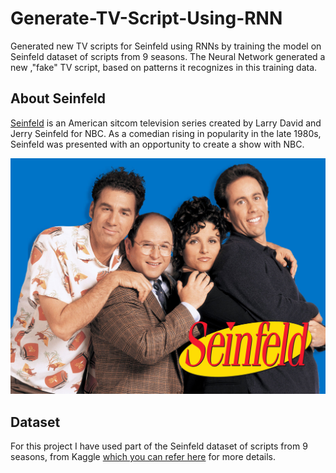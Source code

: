 # Generate-TV-Script-Using-RNN
Generated new TV scripts for Seinfeld using RNNs by training the model on Seinfeld dataset of scripts from 9 seasons.  The Neural Network generated a new ,"fake" TV script, based on patterns it recognizes in this training data.

## About Seinfeld
[Seinfeld](https://en.wikipedia.org/wiki/Seinfeld) is an American sitcom television series created by Larry David and Jerry Seinfeld for NBC. As a comedian rising in popularity in the late 1980s, Seinfeld was presented with an opportunity to create a show with NBC.

<img src="Seinfeld%20Cast.jpg" width=700>

## Dataset
For this project I have used part of the Seinfeld dataset of scripts from 9 seasons, from Kaggle [which you can refer here](https://www.kaggle.com/thec03u5/seinfeld-chronicles#scripts.csv) for more details. 

